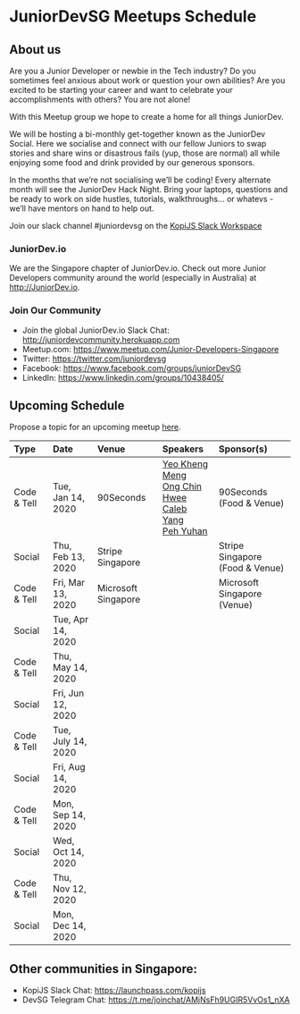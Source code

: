 # JuniorDevSG Meetups Schedule

## About us

Are you a Junior Developer or newbie in the Tech industry? Do you sometimes feel anxious about work or question your own abilities? Are you excited to be starting your career and want to celebrate your accomplishments with others? You are not alone!

With this Meetup group we hope to create a home for all things JuniorDev.

We will be hosting a bi-monthly get-together known as the JuniorDev Social. Here we socialise and connect with our fellow Juniors to swap stories and share wins or disastrous fails (yup, those are normal) all while enjoying some food and drink provided by our generous sponsors.

In the months that we’re not socialising we’ll be coding! Every alternate month will see the JuniorDev Hack Night. Bring your laptops, questions and be ready to work on side hustles, tutorials, walkthroughs… or whatevs - we’ll have mentors on hand to help out.

Join our slack channel #juniordevsg on the [KopiJS Slack Workspace](https://launchpass.com/kopijs)

### JuniorDev.io

We are the Singapore chapter of JuniorDev.io. Check out more Junior Developers community around the world (especially in Australia) at <http://JuniorDev.io>.

### Join Our Community

- Join the global JuniorDev.io Slack Chat: <http://juniordevcommunity.herokuapp.com>
- Meetup.com: <https://www.meetup.com/Junior-Developers-Singapore>
- Twitter: <https://twitter.com/juniordevsg>
- Facebook: <https://www.facebook.com/groups/juniorDevSG>
- LinkedIn: <https://www.linkedin.com/groups/10438405/>

## Upcoming Schedule

Propose a topic for an upcoming meetup [here](https://github.com/JuniorDevSingapore/meetups/issues/new/choose).

| Type | Date | Venue | Speakers | Sponsor(s) |
| :--- |:---- | :---- | :------- | :--------- |
| Code & Tell | Tue, Jan 14, 2020 | 90Seconds | [Yeo Kheng Meng](https://github.com/JuniorDevSingapore/meetups/issues/1)<br>[Ong Chin Hwee](https://github.com/JuniorDevSingapore/meetups/issues/2)<br>[Caleb Yang](https://github.com/JuniorDevSingapore/meetups/issues/3)<br>[Peh Yuhan](https://github.com/JuniorDevSingapore/meetups/issues/4) | 90Seconds (Food & Venue) |
| Social | Thu, Feb 13, 2020 | Stripe Singapore |  | Stripe Singapore (Food & Venue) |
| Code & Tell | Fri, Mar 13, 2020 | Microsoft Singapore | | Microsoft Singapore (Venue) |
| Social | Tue, Apr 14, 2020 |
| Code & Tell | Thu, May 14, 2020 |
| Social | Fri, Jun 12, 2020 |
| Code & Tell | Tue, July 14, 2020 |
| Social | Fri, Aug 14, 2020 |
| Code & Tell | Mon, Sep 14, 2020 |
| Social | Wed, Oct 14, 2020 |
| Code & Tell | Thu, Nov 12, 2020 |
| Social | Mon, Dec 14, 2020 |

## Other communities in Singapore:

- KopiJS Slack Chat: <https://launchpass.com/kopijs>
- DevSG Telegram Chat: <https://t.me/joinchat/AMjNsFh9UGIR5VvOs1_nXA>
